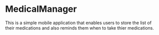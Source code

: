 # MedicalManager
This is a simple mobile application that enables users to store the list of their medications and also reminds them when to take thier medications.

